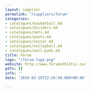 ```yaml
---
layout: supplier
permalink: "/suppliers/forum"
categories:
- catalogues/basketball.md
- catalogues/dividers.md
- catalogues/nets.md
- catalogues/posts.md
- catalogues/soccer.md
- catalogues/volleyball.md
- catalogues/wall-pads.md
title: Forum
logo: "/forum-logo.png"
website: http://www.forumathletic.ca/
pdfs: []
info: ''
date: '2019-03-29T22:26:50.000+00:00'

---
```

